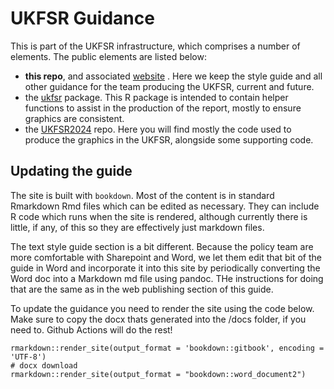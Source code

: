 # UKFSR Guidance

This is part of the UKFSR infrastructure, which comprises a number of elements.
The public elements are listed below:

- **this repo**, and associated [website](https://foodchainstats.github.io/ukfsr-docs/)
. Here we keep the style guide and all other guidance for the team producing the
UKFSR, current and future.
- the [ukfsr](https://github.com/FoodchainStats/ukfsr) package. This R package is intended to contain helper functions to assist in the production of the report, mostly to ensure graphics are consistent.
- the [UKFSR2024](https://github.com/Defra-Data-Science-Centre-of-Excellence/UKFSR2024) repo. Here you will find mostly the code used to produce the graphics in the UKFSR, alongside some supporting code.


## Updating the guide

The site is built with `bookdown`. Most of the content is in standard Rmarkdown
Rmd files which can be edited as necessary. They can include R code which runs
when the site is rendered, although currently there is little, if any, of this
so they are effectively just markdown files.

The text style guide section is a bit different. Because the policy team are
more comfortable with Sharepoint and Word, we let them edit that bit of the
guide in Word and incorporate it into this site by periodically converting the
Word doc into a Markdown md file using pandoc. THe instructions for doing that
are the same as in the web publishing section of this guide.

To update the guidance you need to render the site using the code below. Make
sure to copy the docx thats generated into the /docs folder, if you need to.
Github Actions will do the rest!

```
rmarkdown::render_site(output_format = 'bookdown::gitbook', encoding = 'UTF-8')
# docx download
rmarkdown::render_site(output_format = "bookdown::word_document2")

```